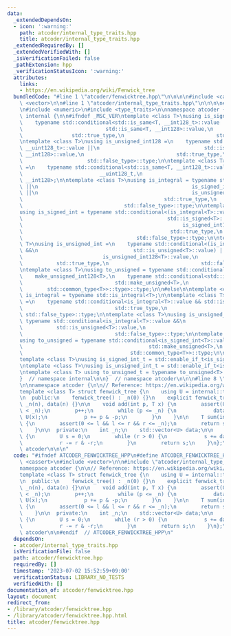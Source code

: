 ```yaml
---
data:
  _extendedDependsOn:
  - icon: ':warning:'
    path: atcoder/internal_type_traits.hpp
    title: atcoder/internal_type_traits.hpp
  _extendedRequiredBy: []
  _extendedVerifiedWith: []
  _isVerificationFailed: false
  _pathExtension: hpp
  _verificationStatusIcon: ':warning:'
  attributes:
    links:
    - https://en.wikipedia.org/wiki/Fenwick_tree
  bundledCode: "#line 1 \"atcoder/fenwicktree.hpp\"\n\n\n\n#include <cassert>\n#include\
    \ <vector>\n\n#line 1 \"atcoder/internal_type_traits.hpp\"\n\n\n\n#line 5 \"atcoder/internal_type_traits.hpp\"\
    \n#include <numeric>\n#include <type_traits>\n\nnamespace atcoder {\n\nnamespace\
    \ internal {\n\n#ifndef _MSC_VER\ntemplate <class T>\nusing is_signed_int128 =\n\
    \    typename std::conditional<std::is_same<T, __int128_t>::value ||\n       \
    \                           std::is_same<T, __int128>::value,\n              \
    \                std::true_type,\n                              std::false_type>::type;\n\
    \ntemplate <class T>\nusing is_unsigned_int128 =\n    typename std::conditional<std::is_same<T,\
    \ __uint128_t>::value ||\n                                  std::is_same<T, unsigned\
    \ __int128>::value,\n                              std::true_type,\n         \
    \                     std::false_type>::type;\n\ntemplate <class T>\nusing make_unsigned_int128\
    \ =\n    typename std::conditional<std::is_same<T, __int128_t>::value,\n     \
    \                         __uint128_t,\n                              unsigned\
    \ __int128>;\n\ntemplate <class T>\nusing is_integral = typename std::conditional<std::is_integral<T>::value\
    \ ||\n                                                  is_signed_int128<T>::value\
    \ ||\n                                                  is_unsigned_int128<T>::value,\n\
    \                                              std::true_type,\n             \
    \                                 std::false_type>::type;\n\ntemplate <class T>\n\
    using is_signed_int = typename std::conditional<(is_integral<T>::value &&\n  \
    \                                               std::is_signed<T>::value) ||\n\
    \                                                    is_signed_int128<T>::value,\n\
    \                                                std::true_type,\n           \
    \                                     std::false_type>::type;\n\ntemplate <class\
    \ T>\nusing is_unsigned_int =\n    typename std::conditional<(is_integral<T>::value\
    \ &&\n                               std::is_unsigned<T>::value) ||\n        \
    \                          is_unsigned_int128<T>::value,\n                   \
    \           std::true_type,\n                              std::false_type>::type;\n\
    \ntemplate <class T>\nusing to_unsigned = typename std::conditional<\n    is_signed_int128<T>::value,\n\
    \    make_unsigned_int128<T>,\n    typename std::conditional<std::is_signed<T>::value,\n\
    \                              std::make_unsigned<T>,\n                      \
    \        std::common_type<T>>::type>::type;\n\n#else\n\ntemplate <class T> using\
    \ is_integral = typename std::is_integral<T>;\n\ntemplate <class T>\nusing is_signed_int\
    \ =\n    typename std::conditional<is_integral<T>::value && std::is_signed<T>::value,\n\
    \                              std::true_type,\n                             \
    \ std::false_type>::type;\n\ntemplate <class T>\nusing is_unsigned_int =\n   \
    \ typename std::conditional<is_integral<T>::value &&\n                       \
    \           std::is_unsigned<T>::value,\n                              std::true_type,\n\
    \                              std::false_type>::type;\n\ntemplate <class T>\n\
    using to_unsigned = typename std::conditional<is_signed_int<T>::value,\n     \
    \                                         std::make_unsigned<T>,\n           \
    \                                   std::common_type<T>>::type;\n\n#endif\n\n\
    template <class T>\nusing is_signed_int_t = std::enable_if_t<is_signed_int<T>::value>;\n\
    \ntemplate <class T>\nusing is_unsigned_int_t = std::enable_if_t<is_unsigned_int<T>::value>;\n\
    \ntemplate <class T> using to_unsigned_t = typename to_unsigned<T>::type;\n\n\
    }  // namespace internal\n\n}  // namespace atcoder\n\n\n#line 8 \"atcoder/fenwicktree.hpp\"\
    \n\nnamespace atcoder {\n\n// Reference: https://en.wikipedia.org/wiki/Fenwick_tree\n\
    template <class T> struct fenwick_tree {\n    using U = internal::to_unsigned_t<T>;\n\
    \n  public:\n    fenwick_tree() : _n(0) {}\n    explicit fenwick_tree(int n) :\
    \ _n(n), data(n) {}\n\n    void add(int p, T x) {\n        assert(0 <= p && p\
    \ < _n);\n        p++;\n        while (p <= _n) {\n            data[p - 1] +=\
    \ U(x);\n            p += p & -p;\n        }\n    }\n\n    T sum(int l, int r)\
    \ {\n        assert(0 <= l && l <= r && r <= _n);\n        return sum(r) - sum(l);\n\
    \    }\n\n  private:\n    int _n;\n    std::vector<U> data;\n\n    U sum(int r)\
    \ {\n        U s = 0;\n        while (r > 0) {\n            s += data[r - 1];\n\
    \            r -= r & -r;\n        }\n        return s;\n    }\n};\n\n}  // namespace\
    \ atcoder\n\n\n"
  code: "#ifndef ATCODER_FENWICKTREE_HPP\n#define ATCODER_FENWICKTREE_HPP 1\n\n#include\
    \ <cassert>\n#include <vector>\n\n#include \"atcoder/internal_type_traits\"\n\n\
    namespace atcoder {\n\n// Reference: https://en.wikipedia.org/wiki/Fenwick_tree\n\
    template <class T> struct fenwick_tree {\n    using U = internal::to_unsigned_t<T>;\n\
    \n  public:\n    fenwick_tree() : _n(0) {}\n    explicit fenwick_tree(int n) :\
    \ _n(n), data(n) {}\n\n    void add(int p, T x) {\n        assert(0 <= p && p\
    \ < _n);\n        p++;\n        while (p <= _n) {\n            data[p - 1] +=\
    \ U(x);\n            p += p & -p;\n        }\n    }\n\n    T sum(int l, int r)\
    \ {\n        assert(0 <= l && l <= r && r <= _n);\n        return sum(r) - sum(l);\n\
    \    }\n\n  private:\n    int _n;\n    std::vector<U> data;\n\n    U sum(int r)\
    \ {\n        U s = 0;\n        while (r > 0) {\n            s += data[r - 1];\n\
    \            r -= r & -r;\n        }\n        return s;\n    }\n};\n\n}  // namespace\
    \ atcoder\n\n#endif  // ATCODER_FENWICKTREE_HPP\n"
  dependsOn:
  - atcoder/internal_type_traits.hpp
  isVerificationFile: false
  path: atcoder/fenwicktree.hpp
  requiredBy: []
  timestamp: '2023-07-02 15:52:59+09:00'
  verificationStatus: LIBRARY_NO_TESTS
  verifiedWith: []
documentation_of: atcoder/fenwicktree.hpp
layout: document
redirect_from:
- /library/atcoder/fenwicktree.hpp
- /library/atcoder/fenwicktree.hpp.html
title: atcoder/fenwicktree.hpp
---
```

